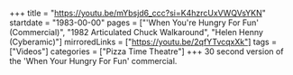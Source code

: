 +++
title = "https://youtu.be/mYbsjd6_ccc?si=K4hzrcUxVWQVsYKN"
startdate = "1983-00-00"
pages = ["'When You're Hungry For Fun' (Commercial)", "1982 Articulated Chuck Walkaround", "Helen Henny (Cyberamic)"]
mirroredLinks = ["https://youtu.be/2qfYTvcqxXk"]
tags = ["Videos"]
categories = ["Pizza Time Theatre"]
+++
30 second version of the 'When Your Hungry For Fun' commercial. 
